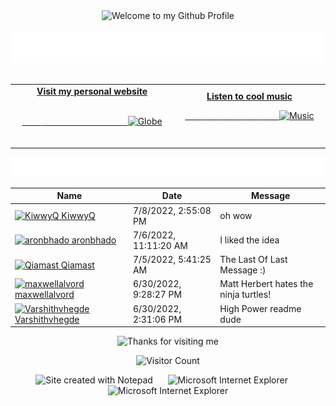 <!-- "Hero" Header -->
<div align="center">
  <img src="https://github.com/BrunnerLivio/brunnerlivio/blob/master/images/welcome.png?raw=true" style="max-width: 100%;" alt="Welcome to my Github Profile" />
  <br />
  <br />
  <img height="50" alt="My Name is Livio and I like Node.js" src="https://raw.githubusercontent.com/BrunnerLivio/brunnerlivio/master/images/personal_note.svg" />
  <br />
  <br />

</div>

<!-- Social -->
<table width="100%">
<tr>
<td align="center">
<a href="https://brunnerliv.io">
<strong>Visit my personal website </strong>
<br />
<br />

<!-- Centering something has never been easy, has it? -->
<span>&nbsp;&nbsp;&nbsp;&nbsp;&nbsp;&nbsp;&nbsp;&nbsp;</span>
<span>&nbsp;&nbsp;&nbsp;&nbsp;&nbsp;&nbsp;&nbsp;&nbsp;</span>
<span>&nbsp;&nbsp;&nbsp;&nbsp;&nbsp;&nbsp;&nbsp;&nbsp;</span>
  <span>&nbsp;&nbsp;&nbsp;&nbsp;&nbsp;&nbsp;&nbsp;&nbsp;</span>
  <span>&nbsp;&nbsp;&nbsp;&nbsp;&nbsp;&nbsp;&nbsp;&nbsp;</span>
<img alt="Globe" height="80" src="https://raw.githubusercontent.com/BrunnerLivio/brunnerlivio/master/images/globe.gif">
</a>
<span>&nbsp;&nbsp;&nbsp;&nbsp;&nbsp;&nbsp;&nbsp;&nbsp;</span>
<span>&nbsp;&nbsp;&nbsp;&nbsp;&nbsp;&nbsp;&nbsp;&nbsp;</span>
<span>&nbsp;&nbsp;&nbsp;&nbsp;&nbsp;&nbsp;&nbsp;&nbsp;</span>
<span>&nbsp;&nbsp;&nbsp;&nbsp;&nbsp;&nbsp;&nbsp;&nbsp;</span>
 <span>&nbsp;&nbsp;&nbsp;&nbsp;&nbsp;&nbsp;&nbsp;&nbsp;</span>
</td>


<td align="center">
<a href="https://www.youtube.com/watch?v=3YxaaGgTQYM&ab_channel=EvanescenceVEVO">
<strong>Listen to cool music</strong>
<br />

<span>&nbsp;&nbsp;&nbsp;&nbsp;&nbsp;&nbsp;&nbsp;</span> 
<span>&nbsp;&nbsp;&nbsp;&nbsp;&nbsp;&nbsp;&nbsp;</span> 
<span>&nbsp;&nbsp;&nbsp;&nbsp;&nbsp;&nbsp;&nbsp;</span> 
<span>&nbsp;&nbsp;&nbsp;&nbsp;&nbsp;&nbsp;&nbsp;</span> 
<span>&nbsp;&nbsp;&nbsp;&nbsp;&nbsp;&nbsp;&nbsp;</span> 
<img height="100" alt="Music" src="https://raw.githubusercontent.com/BrunnerLivio/brunnerlivio/master/images/music.gif"> 
</a>
<span>&nbsp;&nbsp;&nbsp;&nbsp;&nbsp;&nbsp;&nbsp;&nbsp;</span>
<span>&nbsp;&nbsp;&nbsp;&nbsp;&nbsp;&nbsp;&nbsp;&nbsp;</span>
<span>&nbsp;&nbsp;&nbsp;&nbsp;&nbsp;&nbsp;&nbsp;&nbsp;</span>
<span>&nbsp;&nbsp;&nbsp;&nbsp;&nbsp;&nbsp;&nbsp;&nbsp;</span>
<span>&nbsp;&nbsp;&nbsp;&nbsp;&nbsp;&nbsp;&nbsp;&nbsp;</span>    
</td>
</tr>
</table>

<a href="https://github.com/BrunnerLivio/brunnerlivio/issues/62#issuecomment-new"><img src="images/guestbook.svg"></a> 


<!-- Guestbook -->
| Name | Date | Message |
|---|---|---|
| <a href="https://github.com/KiwwyQ"><img width="24" src="https://avatars.githubusercontent.com/u/99560255?s=24&u=a758c16647c3c286fe613846372b92318e05b8d5&v=4" alt="KiwwyQ" /> KiwwyQ</a> |7/8/2022, 2:55:08 PM|oh wow|
| <a href="https://github.com/aronbhado"><img width="24" src="https://avatars.githubusercontent.com/u/107996001?s=24&u=c468fe099fcfdb2070282286a837eef59da0270d&v=4" alt="aronbhado" /> aronbhado</a> |7/6/2022, 11:11:20 AM|I liked the idea|
| <a href="https://github.com/Qiamast"><img width="24" src="https://avatars.githubusercontent.com/u/78082316?s=24&u=2eef8b9e7d825d495af01648d0a7650366b04323&v=4" alt="Qiamast" /> Qiamast</a> |7/5/2022, 5:41:25 AM|The Last Of Last Message :)|
| <a href="https://github.com/maxwellalvord"><img width="24" src="https://avatars.githubusercontent.com/u/56455512?s=24&u=e6960eaaf2ada2937f1960b08cd943813e9a3416&v=4" alt="maxwellalvord" /> maxwellalvord</a> |6/30/2022, 9:28:27 PM|Matt Herbert hates the ninja turtles!|
| <a href="https://github.com/Varshithvhegde"><img width="24" src="https://avatars.githubusercontent.com/u/80502833?s=24&u=c9fcb1f389f52341a86867b834af66610255041f&v=4" alt="Varshithvhegde" /> Varshithvhegde</a> |6/30/2022, 2:31:06 PM|High Power readme dude|
<!-- /Guestbook -->

<!-- Footer -->

<div align="center">

<img height="120" alt="Thanks for visiting me" width="100%" src="https://raw.githubusercontent.com/BrunnerLivio/brunnerlivio/master/images/marquee.svg" />
<br />

![Visitor Count](https://profile-counter.glitch.me/brunnerlivio/count.svg)


<img src="https://raw.githubusercontent.com/BrunnerLivio/brunnerlivio/master/images/notepad.gif" alt="Site created with Notepad" height="30" />
<!-- "margin-right: whatever;" -->
<span>&nbsp;&nbsp;&nbsp;&nbsp;</span>  
<img src="https://raw.githubusercontent.com/BrunnerLivio/brunnerlivio/master/images/ie_logo.gif" alt="Microsoft Internet Explorer" />
<span>&nbsp;&nbsp;&nbsp;&nbsp;</span>  
<img src="https://raw.githubusercontent.com/BrunnerLivio/brunnerlivio/master/images/noframes.gif" alt="Microsoft Internet Explorer" />

</div>
